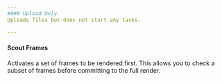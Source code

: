 ```yaml
---
#### Upload Only
Uploads files but does not start any tasks.

---
```

#### Scout Frames
Activates a set of frames to be rendered first. This allows you to check a subset of frames before committing to the full render.

